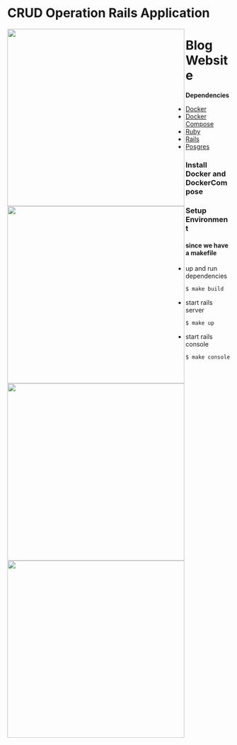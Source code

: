 # CRUD Operation Rails Application

<img src="https://m7madmagdy.github.io/profile/blogUsersApp.png" width="400" align="left"/>
<img src="https://m7madmagdy.github.io/profile/eRails.png" width="400" align="left"/>
<img src="https://m7madmagdy.github.io/profile/nRails.png" width="400" align="left"/>
<img src="https://m7madmagdy.github.io/profile/blogApi.png" width="400" align="left"/>

# Blog Website

**Dependencies**

- [Docker](https://www.docker.com/)
- [Docker Compose](https://docs.docker.com/compose/install/)
- [Ruby](https://github.com/ruby/ruby)
- [Rails](https://github.com/rails/rails)
- [Posgres](https://www.postgresql.org/about/news/postgresql-13-released-2077/)

### Install Docker and DockerCompose

### Setup Environment

#### since we have a makefile

- up and run dependencies
```sh
$ make build
```

- start rails server
```sh
$ make up
```

- start rails console
```sh
$ make console
```
